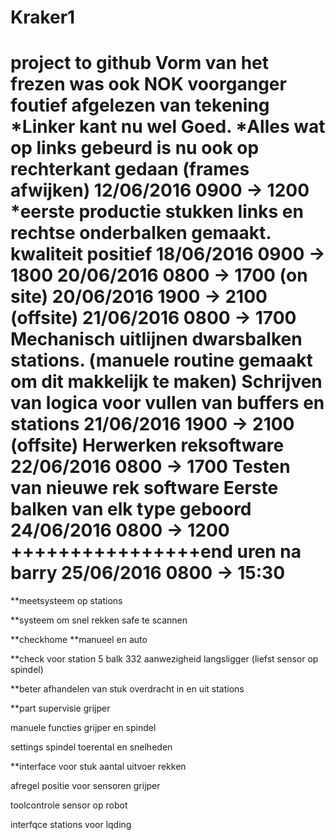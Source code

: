 # Kraker1
project to github 
Vorm van het frezen was ook NOK voorganger foutief afgelezen van tekening 
*Linker kant nu wel Goed.
*Alles wat op links gebeurd is nu ook op rechterkant gedaan (frames afwijken)
12/06/2016 0900 -> 1200
*eerste productie stukken links en rechtse onderbalken gemaakt.
kwaliteit positief
18/06/2016 0900 -> 1800
20/06/2016 0800 -> 1700 (on site)
20/06/2016 1900 -> 2100 (offsite)
21/06/2016 0800 -> 1700 
Mechanisch uitlijnen dwarsbalken stations. (manuele routine gemaakt om dit makkelijk te maken)
Schrijven van logica voor vullen van buffers en stations 
21/06/2016 1900 -> 2100 (offsite)
Herwerken reksoftware 
22/06/2016 0800 -> 1700
Testen van nieuwe rek software 
Eerste balken van elk type geboord
24/06/2016 0800 -> 1200
++++++++++++++++end uren na barry 
25/06/2016 0800 -> 15:30
=========================================

**meetsysteem op stations 

**systeem om snel rekken safe te scannen 

**checkhome 
**manueel en auto 


**check voor station 5 balk 332 aanwezigheid langsligger
(liefst sensor op spindel)

**beter afhandelen van stuk overdracht in en uit stations

**part supervisie grijper 

manuele functies grijper en spindel 

settings spindel toerental en snelheden 

**interface voor stuk aantal uitvoer rekken 

afregel positie voor sensoren grijper 

toolcontrole sensor op robot 

interfqce stations voor lqding


